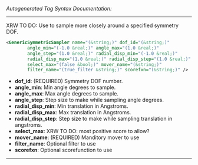 _Autogenerated Tag Syntax Documentation:_

---
XRW TO DO: Use to sample more closely around a specified symmetry DOF.

```xml
<GenericSymmetricSampler name="(&string;)" dof_id="(&string;)"
        angle_min="(-1.0 &real;)" angle_max="(1.0 &real;)"
        angle_step="(1.0 &real;)" radial_disp_min="(-1.0 &real;)"
        radial_disp_max="(1.0 &real;)" radial_disp_step="(1.0 &real;)"
        select_max="(false &bool;)" mover_name="(&string;)"
        filter_name="(true_filter &string;)" scorefxn="(&string;)" />
```

-   **dof_id**: (REQUIRED) Symmetry DOF number.
-   **angle_min**: Min angle degrees to sample.
-   **angle_max**: Max angle degrees to sample.
-   **angle_step**: Step size to make while sampling angle degrees.
-   **radial_disp_min**: Min translation in Angstroms.
-   **radial_disp_max**: Max translation in Angstroms.
-   **radial_disp_step**: Step size to make while sampling translation in angstroms.
-   **select_max**: XRW TO DO: most positive score to allow?
-   **mover_name**: (REQUIRED) Manditory mover to use
-   **filter_name**: Optional filter to use
-   **scorefxn**: Optional scorefunction to use

---

